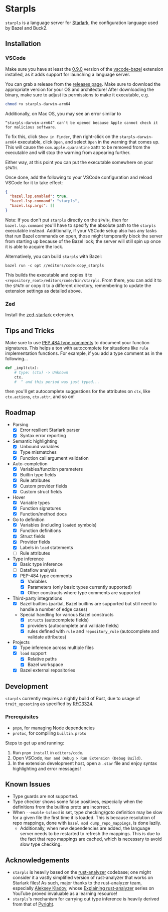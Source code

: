 # Starpls
`starpls` is a language server for [Starlark](https://github.com/bazelbuild/starlark), the configuration language used by Bazel and Buck2.

## Installation

### VSCode

Make sure you have at least the [0.9.0](https://github.com/bazelbuild/vscode-bazel/releases/tag/0.9.0) version of the [vscode-bazel](https://github.com/bazelbuild/vscode-bazel) extension installed, as it adds support for launching a language server.

You can grab a release from the [releases page](https://github.com/withered-magic/starpls/releases). Make sure to download the appropriate version for your OS and architecture! After downloading the binary, make sure to adjust its permissions to make it executable, e.g.

```sh
chmod +x starpls-darwin-arm64
```

Additionally, on Mac OS, you may see an error similar to

```
“starpls-darwin-arm64” can’t be opened because Apple cannot check it for malicious software.
```

To fix this, click `Show in Finder`, then right-click on the `starpls-darwin-arm64` executable, click `Open`, and select `Open` in the warning that comes up. This will cause the `com.apple.quarantine` xattr to be removed from the executable and will stop the warning from appearing further.

Either way, at this point you can put the executable somewhere on your `$PATH`.

Once done, add the following to your VSCode configuration and reload VSCode for it to take effect:

```json
{
  "bazel.lsp.enabled": true,
  "bazel.lsp.command": "starpls",
  "bazel.lsp.args": []
}
```

Note: If you don't put `starpls` directly on the `$PATH`, then for `bazel.lsp.command` you'll have to specify the absolute path to the `starpls` executable instead. Additionally, if your VSCode setup also has any tasks that run Bazel commands on open, those might temporarily block the server from starting up because of the Bazel lock; the server will still spin up once it is able to acquire the lock.

Alternatively, you can build `starpls` with Bazel:

```
bazel run -c opt //editors/code:copy_starpls
```

This builds the executable and copies it to `<repository_root>/editors/code/bin/starpls`. From there, you can add it to the `$PATH` or copy it to a different directory, remembering to update the extension settings as detailed above.

### Zed

Install the [zed-starlark](https://github.com/zaucy/zed-starlark) extension.

## Tips and Tricks

Make sure to use [PEP 484 type comments](https://peps.python.org/pep-0484/#type-comments) to document your function signatures. This helps a ton with autocomplete for situations like `rule` implementation functions. For example, if you add a type comment as in the following...

```python
def _impl(ctx):
    # type: (ctx) -> Unknown
    ctx.
    #  ^ and this period was just typed... 
```

then you'll get autocomplete suggestions for the attributes on `ctx`, like `ctx.actions`, `ctx.attr`, and so on!

## Roadmap

- Parsing
    - [x] Error resilient Starlark parser
    - [x] Syntax error reporting
- Semantic highlighting
    - [x] Unbound variables
    - [x] Type mismatches
    - [x] Function call argument validation
- Auto-completion
    - [x] Variables/function parameters
    - [x] Builtin type fields
    - [x] Rule attributes
    - [x] Custom provider fields
    - [x] Custom struct fields
- Hover
    - [x] Variable types
    - [x] Function signatures
    - [x] Function/method docs
- Go to definition
    - [x] Variables (including `load`ed symbols)
    - [x] Function definitions
    - [x] Struct fields
    - [x] Provider fields
    - [x] Labels in `load` statements
    - [ ] Rule attributes
- Type inference
    - [x] Basic type inference
    - [ ] Dataflow analysis
    - [x] PEP-484 type comments
        - [x] Variables
        - [x] Parameters (only basic types currently supported)
        - [x] Other constructs where type comments are supported
- Third-party integrations
    - [x] Bazel builtins (partial, Bazel builtins are supported but still need to handle a number of edge cases)
    - Special handling for various Bazel constructs
        - [x] `struct`s (autocomplete fields)
        - [x] providers (autocomplete and validate fields)
        - [x] rules defined with `rule` and `repository_rule` (autocomplete and validate attributes)
- Projects
    - [x] Type inference across multiple files
    - [x] `load` support
        - [x] Relative paths
        - [x] Bazel workspace
    - [x] Bazel external repositories

## Development

`starpls` currently requires a nightly build of Rust, due to usage of `trait_upcasting` as specified by [RFC3324](https://rust-lang.github.io/rfcs/3324-dyn-upcasting.html).

### Prerequisites

- `pnpm`, for managing Node dependencies
- `protoc`, for compiling `builtin.proto`

Steps to get up and running:
1. Run `pnpm install` in `editors/code`.
2. Open VSCode, `Run and Debug > Run Extension (Debug Build)`.
3. In the extension development host, open a `.star` file and enjoy syntax highlighting and error messages!

## Known Issues

- Type guards are not supported.
- Type checker shows some false positives, especially when the definitions from the builtins proto are incorrect.
- When `--enable-bzlmod` is set, type checking/goto definition may be slow for a given file the first time it is loaded. This is because resolution of repo mappings, done with `bazel mod dump_repo_mappings`, is done lazily.
    - Additionally, when new dependencies are added, the language server needs to be restarted to refresh the mappings. This is due to the fact that repo mappings are cached, which is necessary to avoid slow type checking.

## Acknowledgements

- `starpls` is heavily based on the [rust-analyzer](https://github.com/rust-lang/rust-analyzer/tree/master) codebase; one might consider it a vastly simplified version of rust-analyzer that works on Starlark files! As such, major thanks to the rust-analyzer team, especially [Aleksey Kladov](https://matklad.github.io/), whose [Explaining rust-analyzer](https://www.youtube.com/playlist?list=PLhb66M_x9UmrqXhQuIpWC5VgTdrGxMx3y) series on YouTube proved invaluable as a learning resource!
- `starpls`'s mechanism for carrying out type inference is heavily derived from that of [Pyright](https://github.com/microsoft/pyright).
